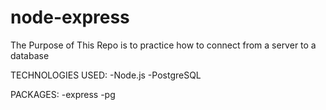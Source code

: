# node-express
The Purpose of This Repo is to practice how to connect from a server to a database

TECHNOLOGIES USED:
-Node.js
-PostgreSQL

PACKAGES:
-express
-pg

